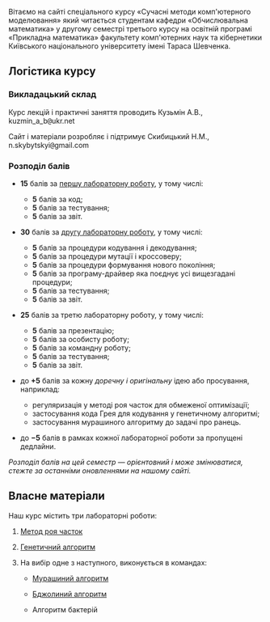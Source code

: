 Вітаємо на сайті спеціального курсу &laquo;Сучасні методи комп'ютерного моделювання&raquo; який читається студентам кафедри &laquo;Обчислювальна математика&raquo; у другому семестрі третього курсу на освітній програмі &laquo;Прикладна математика&raquo; факультету комп'ютерних наук та кібернетики Київського національного університету імені Тараса Шевченка.

## Логістика курсу

### Викладацький склад

Курс лекцій і практичні заняття проводить Кузьмін А.В., kuzmin_a_b<span style="font-family:monospace;">@</span>ukr.net

Сайт і матеріали розробляє і підтримує Скибицький Н.М., n.skybytskyi<span style="font-family:monospace;">@</span>gmail.com

### Розподіл балів

- **15** балів за [першу лабораторну роботу](pso/README.md), у тому числі:
	- **5** балів за код;
	- **5** балів за тестування;
	- **5** балів за звіт.

- **30** балів за [другу лабораторну роботу](gen/README.md), у тому числі:
	- **5** балів за процедури кодування і декодування;
	- **5** балів за процедури мутації і кроссоверу;
	- **5** балів за процедури формування нового покоління;
	- **5** балів за програму-драйвер яка поєднує усі вищезгадані процедури;
	- **5** балів за тестування;
	- **5** балів за звіт.

- **25** балів за третю лабораторну роботу, у тому числі:
	- **5** балів за презентацію;
	- **5** балів за особисту роботу;
	- **5** балів за командну роботу;
	- **5** балів за тестування;
	- **5** балів за звіт.

- до **+5** балів за кожну _доречну і оригінальну_ ідею або просування, наприклад:
	- регуляризація у методі роя часток для обмеженої оптимізації; <!--Нікіта Скибицький-->
	- застосування кода Грея для кодування у генетичному алгоритмі; <!--Андрій Уразовський-->
	- застосування мурашиного алгоритму до задачі про ранець. <!--Нікіта Скибицький-->

- до **&minus;5** балів в рамках кожної лабораторної роботи за пропущені дедлайни.

_Розподіл балів на цей семестр &mdash; орієнтовний і може змінюватися, стежте за останніми оновленнями на нашому сайті._

## Власне матеріали

Наш курс містить три лабораторні роботи:

1. [Метод роя часток](pso/README.md)

2. [Генетичний алгоритм](gen/README.md)

3. На вибір одне з наступного, виконується в командах:

	- [Мурашиний алгоритм](ant/README.md)

	- [Бджолиний алгоритм](bee/README.md)

	- Алгоритм бактерій
